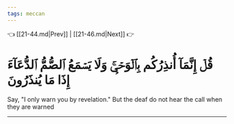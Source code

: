 ```yaml
---
tags: meccan
---
```


👈 [[21-44.md|Prev]] | [[21-46.md|Next]] 👉

# قُلۡ إِنَّمَآ أُنذِرُكُم بِٱلۡوَحۡيِۚ وَلَا يَسۡمَعُ ٱلصُّمُّ ٱلدُّعَآءَ إِذَا مَا يُنذَرُونَ

Say, "I only warn you by revelation." But the deaf do not hear the call when they are warned

---

